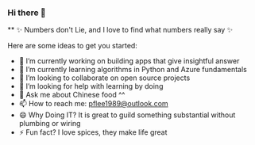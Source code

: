 ### Hi there 👋

**  ✨ Numbers don't Lie, and I love to find what numbers really say ✨

Here are some ideas to get you started:

- 🔭 I’m currently working on building apps that give insightful answer 
- 🌱 I’m currently learning algorithms in Python and Azure fundamentals
- 👯 I’m looking to collaborate on open source projects
- 🤔 I’m looking for help with learning by doing 
- 💬 Ask me about Chinese food ^^
- 📫 How to reach me: pflee1989@outlook.com
- 😄 Why Doing IT? It is great to guild something substantial without plumbing or wiring 
- ⚡ Fun fact? I love spices, they make life great 

